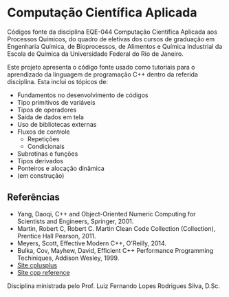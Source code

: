 # Computação Científica Aplicada

Códigos fonte da disciplina EQE-044 Computação Científica Aplicada aos Processos Químicos, do quadro de eletivas dos cursos de graduação em Engenharia Química, de Bioprocessos, de Alimentos e Química Industrial da Escola de Química da Universidade Federal do Rio de Janeiro.

Este projeto apresenta o código fonte usado como tutoriais para o aprendizado da linguagem de programação C++ dentro da referida disciplina. Esta inclui os tópicos de:

- Fundamentos no desenvolvimento de códigos
- Tipo primitivos de variáveis
- Tipos de operadores
- Saída de dados em tela
- Uso de bibliotecas externas
- Fluxos de controle
  - Repetições
  - Condicionais
- Subrotinas e funções
- Tipos derivados
- Ponteiros e alocação dinâmica
- (em construção)

## Referências

- Yang, Daoqi, C++ and Object-Oriented Numeric Computing for Scientists and
  Engineers, Springer, 2001.
- Martin, Robert C, Robert C. Martin Clean Code Collection (Collection),
  Prentice Hall Pearson, 2011.
- Meyers, Scott, Effective Modern C++, O'Reilly, 2014.
- Bulka, Cov, Mayhew, David, Efficient C++ Performance Programming Techiniques, Addison Wesley, 1999.
- [Site cplusplus](https://cplusplus.com/)
- [Site cpp reference](https://en.cppreference.com/)

Disciplina ministrada pelo Prof. Luiz Fernando Lopes Rodrigues Silva, D.Sc.
